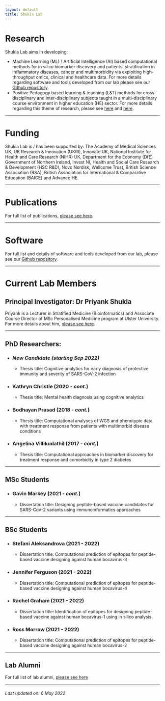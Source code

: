 ```yaml
---
layout: default
title: Shukla Lab
---
```


# Research
Shukla Lab aims in developing:
* Machine Learning (ML) / Artificial Intelligence (AI) based computational methods for in silico biomarker discovery and patients’ stratification in inflammatory diseases, cancer and multimorbidity via exploiting high-throughput omics, clinical and healthcare data. For more details regarding software and tools developed from our lab please see our [Github repository](https://github.com/ShuklaLab).
* Positive Pedagogy based learning & teaching (L&T) methods for cross-disciplinary and inter-disciplinary subjects taught in a multi-disciplinary course environment in higher education (HE) sector. For more details regarding this theme of research, please see [here](https://www.advance-he.ac.uk/knowledge-hub/intervention-through-teaching-and-learning-practice-addressing-stress-and-anxiety) and [here](https://ciernetwork.wordpress.com/).

* * *

# Funding
Shukla Lab is / has been supported by: The Academy of Medical Sciences UK, UK Research & Innovation (UKRI), Innovate UK, National Institute for Health and Care Research (NIHR) UK, Department for the Economy (DfE) Government of Northern Ireland, Invest NI, Health and Social Care Research & Development (HSC R&D), Novo Nordisk, Wellcome Trust, British Science Association (BSA), British Association for International & Comparative Education (BAICE) and Advance HE.

* * *

# Publications
For full list of publications, [please see here](https://pure.ulster.ac.uk/en/persons/priyank-shukla/publications/).

* * *

# Software
For full list and details of software and tools developed from our lab, please see our [Github repository](https://github.com/ShuklaLab).

* * *

# Current Lab Members

## Principal Investigator: Dr Priyank Shukla
Priyank is a Lecturer in Stratified Medicine (Bioinformatics) and Associate Course Director of MSc Personalised Medicine program at Ulster University. For more details about him, [please see here](https://pure.ulster.ac.uk/en/persons/priyank-shukla).

* * *

## PhD Researchers:
- ### _New Candidate (starting Sep 2022)_
  - Thesis title: Cognitive analytics for early diagnosis of protective immunity and severity of SARS-CoV-2 infection
- ### Kathryn Christie (2020 - _cont._)
  - Thesis title: Mental health diagnosis using cognitive analytics
- ### Bodhayan Prasad (2018 - _cont._)
  - Thesis title: Computational analyses of WGS and phenotypic data with treatment response from patients with multimorbid disease conditions
- ### Angelina Villikudathil (2017 - _cont._)
  - Thesis title: Computational approaches in biomarker discovery for treatment response and comorbidity in type 2 diabetes

* * *

## MSc Students
- ### Gavin Markey (2021 - _cont._)
  - Dissertation title: Designing peptide-based vaccine candidates for SARS-CoV-2 variants using immunoinformatics approaches

* * *

## BSc Students
- ### Stefani Aleksandrova (2021 - 2022)
  - Dissertation title: Computational prediction of epitopes for peptide-based vaccine designing against human bocavirus-3
- ### Jennifer Ferguson (2021 - 2022)
  - Dissertation title: Computational prediction of epitopes for peptide-based vaccine designing against human bocavirus-4
- ### Rachel Graham (2021 - 2022)
  - Dissertation title: Identification of epitopes for designing peptide-based vaccine against human bocavirus-1 using in silico analysis
- ### Ross Morrow (2021 - 2022)
  - Dissertation title: Computational prediction of epitopes for peptide-based vaccine designing against human bocavirus-2

* * *

## Lab Alumni
For full list of lab alumni, [please see here](./lab_alumni.md)

* * *

###### _Last updated on: 6 May 2022_
